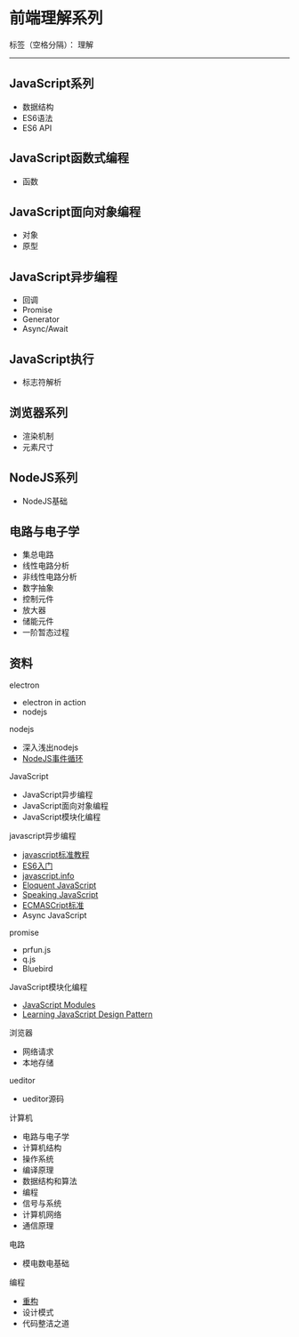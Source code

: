 # 前端理解系列

标签（空格分隔）： 理解

---

## JavaScript系列

* 数据结构
* ES6语法
* ES6 API

## JavaScript函数式编程

* 函数

## JavaScript面向对象编程

* 对象
* 原型

## JavaScript异步编程

* 回调
* Promise
* Generator
* Async/Await

## JavaScript执行

* 标志符解析

## 浏览器系列

* 渲染机制
* 元素尺寸

## NodeJS系列

* NodeJS基础

## 电路与电子学

* 集总电路
* 线性电路分析
* 非线性电路分析
* 数字抽象
* 控制元件
* 放大器
* 储能元件
* 一阶暂态过程

## 资料

electron

* electron in action
* nodejs

nodejs

* 深入浅出nodejs
* [NodeJS事件循环](https://blog.insiderattack.net/event-loop-and-the-big-picture-nodejs-event-loop-part-1-1cb67a182810)

JavaScript

* JavaScript异步编程
* JavaScript面向对象编程
* JavaScript模块化编程

javascript异步编程

* [javascript标准教程](https://www.showapi.com/book/view/2129/0)
* [ES6入门](https://es6.ruanyifeng.com)
* [javascript.info](https://javascript.info/promise-chaining)
* [Eloquent JavaScript](https://eloquentjavascript.net)
* [Speaking JavaScript](speakingjs.com/es5/index.html#toc_ch01)
* [ECMASCript标准](https://tc39.es/ecma262/)
* Async JavaScript

promise

* prfun.js
* q.js
* Bluebird

JavaScript模块化编程

* [JavaScript Modules](https://www.freecodecamp.org/news/javascript-modules-a-beginner-s-guide-783f7d7a5fcc/?source=latest---------1)
* [Learning JavaScript Design Pattern](https://addyosmani.com/resources/essentialjsdesignpatterns/book/#modulepatternjavascript)

浏览器

* 网络请求
* 本地存储

ueditor

* ueditor源码

计算机

* 电路与电子学
* 计算机结构
* 操作系统
* 编译原理
* 数据结构和算法
* 编程
* 信号与系统
* 计算机网络
* 通信原理

电路

* 模电数电基础

编程

* [重构](https://memberservices.informit.com/my_account/webedition/9780135425664/html/toc.html)
* 设计模式
* 代码整洁之道
